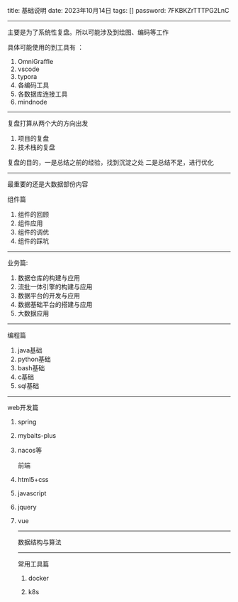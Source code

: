 title:   基础说明
date:  2023年10月14日
tags: []
password: 7FKBKZrTTTPG2LnC

---
 <!--more-->

主要是为了系统性复盘。所以可能涉及到绘图、编码等工作

具体可能使用的到工具有 ：

1. OmniGraffle
2. vscode
3. typora
4. 各编码工具
5. 各数据库连接工具
6. mindnode

---

复盘打算从两个大的方向出发

1. 项目的复盘
2. 技术栈的复盘

复盘的目的，一是总结之前的经验，找到沉淀之处 二是总结不足，进行优化

---

最重要的还是大数据部份内容

组件篇

1. 组件的回顾
2. 组件应用
3. 组件的调优
4. 组件的踩坑

---

业务篇:

1. 数据仓库的构建与应用
2. 流批一体引擎的构建与应用
3. 数据平台的开发与应用
4. 数据基础平台的搭建与应用
5. 大数据应用

---

编程篇

1. java基础
2. python基础
3. bash基础
4. c基础
5. sql基础

---

web开发篇

1. spring

2. mybaits-plus

3. nacos等

   前端

4. html5+css

5. javascript

6. jquery

7. vue

   ---

   数据结构与算法

   ----

   常用工具篇

   1. docker

   2. k8s

      